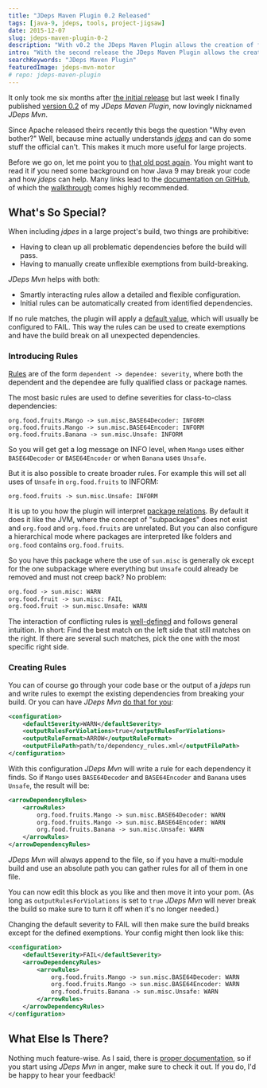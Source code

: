 ```yaml
---
title: "JDeps Maven Plugin 0.2 Released"
tags: [java-9, jdeps, tools, project-jigsaw]
date: 2015-12-07
slug: jdeps-maven-plugin-0-2
description: "With v0.2 the JDeps Maven Plugin allows the creation of flexible exceptions from build-breaking for a self-paced preparation for Java 9 and Project Jigsaw."
intro: "With the second release the JDeps Maven Plugin allows the creation of flexible exemptions from build-breaking. This enables a self-paced migration away from dependencies of JDK-internal APIs that will be unavailable in Java 9."
searchKeywords: "JDeps Maven Plugin"
featuredImage: jdeps-mvn-motor
# repo: jdeps-maven-plugin
---
```


It only took me six months after [the initial release](jdeps-maven-plugin-0-1) but last week I finally published [version 0.2](https://github.com/CodeFX-org/JDeps-Maven-Plugin/releases/tag/v0.2) of my *JDeps Maven Plugin*, now lovingly nicknamed *JDeps Mvn*.

Since Apache released theirs recently this begs the question "Why even bother?" Well, because mine actually understands [*jdeps*](https://docs.oracle.com/javase/8/docs/technotes/tools/unix/jdeps.html) and can do some stuff the official can't.
This makes it much more useful for large projects.

Before we go on, let me point you to [that old post again](jdeps-maven-plugin-0-1).
You might want to read it if you need some background on how Java 9 may break your code and how *jdeps* can help.
Many links lead to the [documentation on GitHub](https://github.com/CodeFX-org/JDeps-Maven-Plugin/wiki), of which the [walkthrough](https://github.com/CodeFX-org/JDeps-Maven-Plugin/wiki/Walkthrough) comes highly recommended.

## What's So Special?

When including *jdpes* in a large project's build, two things are prohibitive:

-   Having to clean up all problematic dependencies before the build will pass.
-   Having to manually create unflexible exemptions from build-breaking.

*JDeps Mvn* helps with both:

-   Smartly interacting rules allow a detailed and flexible configuration.
-   Initial rules can be automatically created from identified dependencies.

If no rule matches, the plugin will apply a [default value](https://github.com/CodeFX-org/JDeps-Maven-Plugin/wiki/Configuration#default-severity), which will usually be configured to FAIL.
This way the rules can be used to create exemptions and have the build break on all unexpected dependencies.

<contentimage slug="JDeps-Maven-Plugin-v0.2" options="sidebar"></contentimage>

### Introducing Rules

[Rules](https://github.com/CodeFX-org/JDeps-Maven-Plugin/wiki/Concepts#rules) are of the form `dependent -> dependee: severity`, where both the dependent and the dependee are fully qualified class or package names.

The most basic rules are used to define severities for class-to-class dependencies:

```shell
org.food.fruits.Mango -> sun.misc.BASE64Decoder: INFORM
org.food.fruits.Mango -> sun.misc.BASE64Encoder: INFORM
org.food.fruits.Banana -> sun.misc.Unsafe: INFORM
```

So you will get get a log message on INFO level, when `Mango` uses either `BASE64Decoder` or `BASE64Encoder` or when `Banana` uses `Unsafe`.

But it is also possible to create broader rules.
For example this will set all uses of `Unsafe` in `org.food.fruits` to INFORM:

```shell
org.food.fruits -> sun.misc.Unsafe: INFORM
```

It is up to you how the plugin will interpret [package relations](https://github.com/CodeFX-org/JDeps-Maven-Plugin/wiki/Configuration#package-inclusion).
By default it does it like the JVM, where the concept of "subpackages" does not exist and `org.food` and `org.food.fruits` are unrelated.
But you can also configure a hierarchical mode where packages are interpreted like folders and `org.food` contains `org.food.fruits`.

So you have this package where the use of `sun.misc` is generally ok except for the one subpackage where everything but `Unsafe` could already be removed and must not creep back?
No problem:

```xml
org.food -> sun.misc: WARN
org.food.fruit -> sun.misc: FAIL
org.food.fruit -> sun.misc.Unsafe: WARN
```

The interaction of conflicting rules is [well-defined](https://github.com/CodeFX-org/JDeps-Maven-Plugin/wiki/Concepts#resolution) and follows general intuition.
In short: Find the best match on the left side that still matches on the right.
If there are several such matches, pick the one with the most specific right side.

### Creating Rules

You can of course go through your code base or the output of a *jdeps* run and write rules to exempt the existing dependencies from breaking your build.
Or you can have *JDeps Mvn* [do that for you](https://github.com/CodeFX-org/JDeps-Maven-Plugin/wiki/Walkthrough#godlike-clap):

```xml
<configuration>
	<defaultSeverity>WARN</defaultSeverity>
	<outputRulesForViolations>true</outputRulesForViolations>
	<outputRuleFormat>ARROW</outputRuleFormat>
	<outputFilePath>path/to/dependency_rules.xml</outputFilePath>
</configuration>
```

With this configuration *JDeps Mvn* will write a rule for each dependency it finds.
So if `Mango` uses `BASE64Decoder` and `BASE64Encoder` and `Banana` uses `Unsafe`, the result will be:

```xml
<arrowDependencyRules>
	<arrowRules>
		org.food.fruits.Mango -> sun.misc.BASE64Decoder: WARN
		org.food.fruits.Mango -> sun.misc.BASE64Encoder: WARN
		org.food.fruits.Banana -> sun.misc.Unsafe: WARN
	</arrowRules>
</arrowDependencyRules>
```

*JDeps Mvn* will always append to the file, so if you have a multi-module build and use an absolute path you can gather rules for all of them in one file.

You can now edit this block as you like and then move it into your pom.
(As long as `outputRulesForViolations` is set to `true` *JDeps Mvn* will never break the build so make sure to turn it off when it's no longer needed.)

Changing the default severity to FAIL will then make sure the build breaks except for the defined exemptions.
Your config might then look like this:

```xml
<configuration>
	<defaultSeverity>FAIL</defaultSeverity>
	<arrowDependencyRules>
		<arrowRules>
			org.food.fruits.Mango -> sun.misc.BASE64Decoder: WARN
			org.food.fruits.Mango -> sun.misc.BASE64Encoder: WARN
			org.food.fruits.Banana -> sun.misc.Unsafe: WARN
		</arrowRules>
	</arrowDependencyRules>
</configuration>
```

## What Else Is There?

Nothing much feature-wise.
As I said, there is [proper documentation](https://github.com/CodeFX-org/JDeps-Maven-Plugin/wiki), so if you start using *JDeps Mvn* in anger, make sure to check it out.
If you do, I'd be happy to hear your feedback!
